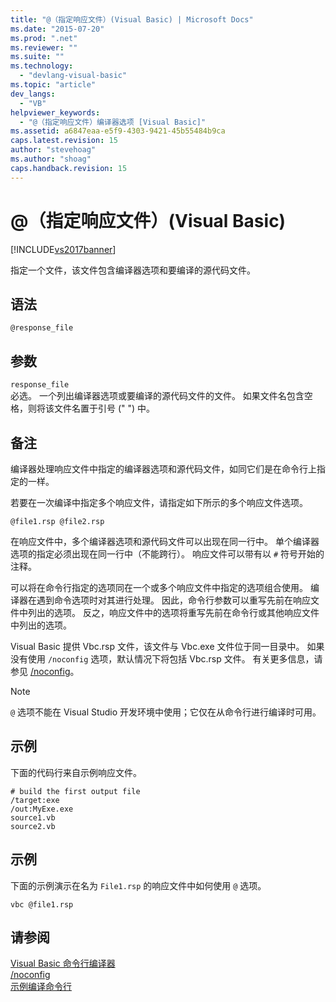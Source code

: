 ```yaml
---
title: "@（指定响应文件）(Visual Basic) | Microsoft Docs"
ms.date: "2015-07-20"
ms.prod: ".net"
ms.reviewer: ""
ms.suite: ""
ms.technology: 
  - "devlang-visual-basic"
ms.topic: "article"
dev_langs: 
  - "VB"
helpviewer_keywords: 
  - "@（指定响应文件）编译器选项 [Visual Basic]"
ms.assetid: a6847eaa-e5f9-4303-9421-45b55484b9ca
caps.latest.revision: 15
author: "stevehoag"
ms.author: "shoag"
caps.handback.revision: 15
---
```

# @（指定响应文件）(Visual Basic)
[!INCLUDE[vs2017banner](../../../visual-basic/includes/vs2017banner.md)]

指定一个文件，该文件包含编译器选项和要编译的源代码文件。  
  
## 语法  
  
```  
@response_file  
```  
  
## 参数  
 `response_file`  
 必选。  一个列出编译器选项或要编译的源代码文件的文件。  如果文件名包含空格，则将该文件名置于引号 \(" "\) 中。  
  
## 备注  
 编译器处理响应文件中指定的编译器选项和源代码文件，如同它们是在命令行上指定的一样。  
  
 若要在一次编译中指定多个响应文件，请指定如下所示的多个响应文件选项。  
  
```  
@file1.rsp @file2.rsp  
```  
  
 在响应文件中，多个编译器选项和源代码文件可以出现在同一行中。  单个编译器选项的指定必须出现在同一行中（不能跨行）。  响应文件可以带有以 `#` 符号开始的注释。  
  
 可以将在命令行指定的选项同在一个或多个响应文件中指定的选项组合使用。  编译器在遇到命令选项时对其进行处理。  因此，命令行参数可以重写先前在响应文件中列出的选项。  反之，响应文件中的选项将重写先前在命令行或其他响应文件中列出的选项。  
  
 Visual Basic 提供 Vbc.rsp 文件，该文件与 Vbc.exe 文件位于同一目录中。  如果没有使用 `/noconfig` 选项，默认情况下将包括 Vbc.rsp 文件。  有关更多信息，请参见 [\/noconfig](../../../visual-basic/reference/command-line-compiler/noconfig.md)。  
  
> [!NOTE]
>  `@` 选项不能在 Visual Studio 开发环境中使用；它仅在从命令行进行编译时可用。  
  
## 示例  
 下面的代码行来自示例响应文件。  
  
```  
# build the first output file  
/target:exe   
/out:MyExe.exe  
source1.vb   
source2.vb  
```  
  
## 示例  
 下面的示例演示在名为 `File1.rsp` 的响应文件中如何使用 `@` 选项。  
  
```  
vbc @file1.rsp  
```  
  
## 请参阅  
 [Visual Basic 命令行编译器](../../../visual-basic/reference/command-line-compiler/index.md)   
 [\/noconfig](../../../visual-basic/reference/command-line-compiler/noconfig.md)   
 [示例编译命令行](../../../visual-basic/reference/command-line-compiler/sample-compilation-command-lines.md)